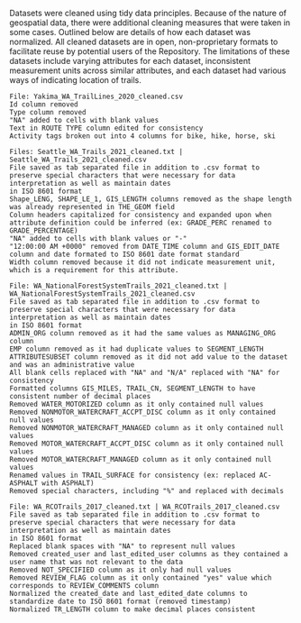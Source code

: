 Datasets were cleaned using tidy data principles. Because of the nature of geospatial data, there were additional cleaning measures that were taken in some cases.
Outlined below are details of how each dataset was normalized. All cleaned datasets are in open, non-proprietary formats to facilitate reuse by potential users
of the Repository. The limitations of these datasets include varying attributes for each dataset, inconsistent measurement units across similar attributes, and each
dataset had various ways of indicating location of trails.

    File: Yakima_WA_TrailLines_2020_cleaned.csv
    Id column removed
    Type column removed
    "NA" added to cells with blank values
    Text in ROUTE TYPE column edited for consistency
    Activity tags broken out into 4 columns for bike, hike, horse, ski

    Files: Seattle_WA_Trails_2021_cleaned.txt | Seattle_WA_Trails_2021_cleaned.csv
    File saved as tab separated file in addition to .csv format to preserve special characters that were necessary for data interpretation as well as maintain dates 
    in ISO 8601 format
    Shape_LENG, SHAPE_LE_1, GIS_LENGTH columns removed as the shape length was already represented in THE_GEOM field
    Column headers capitalized for consistency and expanded upon when attribute definition could be inferred (ex: GRADE_PERC renamed to GRADE_PERCENTAGE)
    "NA" added to cells with blank values or "-"
    "12:00:00 AM +0000" removed from DATE_TIME column and GIS_EDIT_DATE column and date formated to ISO 8601 date format standard
    Width column removed because it did not indicate measurement unit, which is a requirement for this attribute.
    
    File: WA_NationalForestSystemTrails_2021_cleaned.txt | WA_NationalForestSystemTrails_2021_cleaned.csv
    File saved as tab separated file in addition to .csv format to preserve special characters that were necessary for data interpretation as well as maintain dates 
    in ISO 8601 format
    ADMIN_ORG column removed as it had the same values as MANAGING_ORG column
    EMP column removed as it had duplicate values to SEGMENT_LENGTH
    ATTRIBUTESUBSET column removed as it did not add value to the dataset and was an administrative value
    All blank cells replaced with "NA" and "N/A" replaced with "NA" for consistency
    Formatted columns GIS_MILES, TRAIL_CN, SEGMENT_LENGTH to have consistent number of decimal places
    Removed WATER_MOTORIZED column as it only contained null values
    Removed NONMOTOR_WATERCRAFT_ACCPT_DISC column as it only contained null values
    Removed NONMOTOR_WATERCRAFT_MANAGED column as it only contained null values
    Removed MOTOR_WATERCRAFT_ACCPT_DISC column as it only contained null values
    Removed MOTOR_WATERCRAFT_MANAGED column as it only contained null values
    Renamed values in TRAIL_SURFACE for consistency (ex: replaced AC-ASPHALT with ASPHALT)
    Removed special characters, including "%" and replaced with decimals
    
    File: WA_RCOTrails_2017_cleaned.txt | WA_RCOTrails_2017_cleaned.csv
    File saved as tab separated file in addition to .csv format to preserve special characters that were necessary for data interpretation as well as maintain dates 
    in ISO 8601 format
    Replaced blank spaces with "NA" to represent null values
    Removed created_user and last_edited_user columns as they contained a user name that was not relevant to the data
    Removed NOT_SPECIFIED column as it only had null values
    Removed REVIEW_FLAG column as it only contained "yes" value which corresponds to REVIEW_COMMENTS column
    Normalized the created_date and last_edited_date columns to standardize date to ISO 8601 format (removed timestamp)
    Normalized TR_LENGTH column to make decimal places consistent
    
